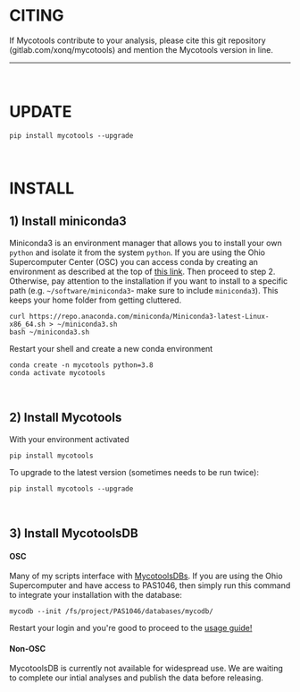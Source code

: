 # CITING

If Mycotools contribute to your analysis, please cite this git repository (gitlab.com/xonq/mycotools) and mention the Mycotools version in line.

---

<br />

# UPDATE
```
pip install mycotools --upgrade
```

<br />

# INSTALL
## 1) Install miniconda3
Miniconda3 is an environment manager that allows you to install your own `python` and isolate it from the system `python`. If you are using the Ohio Supercomputer Center (OSC) you can access conda by creating an environment as described at the top of [this link](https://www.osc.edu/resources/getting_started/howto/howto_add_python_packages_using_the_conda_package_manager). Then proceed to step 2.
Otherwise, pay attention to the installation if you want to install to a specific path (e.g. `~/software/miniconda3`- make sure to include `miniconda3`). This keeps your home folder from getting cluttered. 

```	
curl https://repo.anaconda.com/miniconda/Miniconda3-latest-Linux-x86_64.sh > ~/miniconda3.sh
bash ~/miniconda3.sh
```

Restart your shell and create a new conda environment
```
conda create -n mycotools python=3.8
conda activate mycotools
```

<br />

## 2) Install Mycotools
With your environment activated
```
pip install mycotools
```

To upgrade to the latest version (sometimes needs to be run twice):
```
pip install mycotools --upgrade
```

<br />

## 3) Install MycotoolsDB 
#### OSC
Many of my scripts interface with [MycotoolsDBs](https://gitlab.com/xonq/MycotoolsDB/-/blob/master/README.md). If you are using the Ohio Supercomputer and have access to PAS1046, then simply run this command to integrate your installation with the database:
```
mycodb --init /fs/project/PAS1046/databases/mycodb/
```

Restart your login and you're good to proceed to the [usage guide!](https://gitlab.com/xonq/mycotools/-/blob/master/mycotools/USAGE.md)

#### Non-OSC
MycotoolsDB is currently not available for widespread use. We are waiting to complete our intial analyses and publish the data before releasing.
